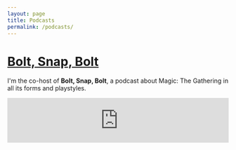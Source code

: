 ```yaml
---
layout: page
title: Podcasts
permalink: /podcasts/
---
```


# **[Bolt, Snap, Bolt](https://anchor.fm/boltsnapbolt)**

I'm the co-host of **Bolt, Snap, Bolt**, a podcast about Magic: The Gathering in all its forms and playstyles.

<iframe src="https://anchor.fm/boltsnapbolt/embed" height="102px" style="width:100%;"  frameborder="0" scrolling="no"></iframe>
